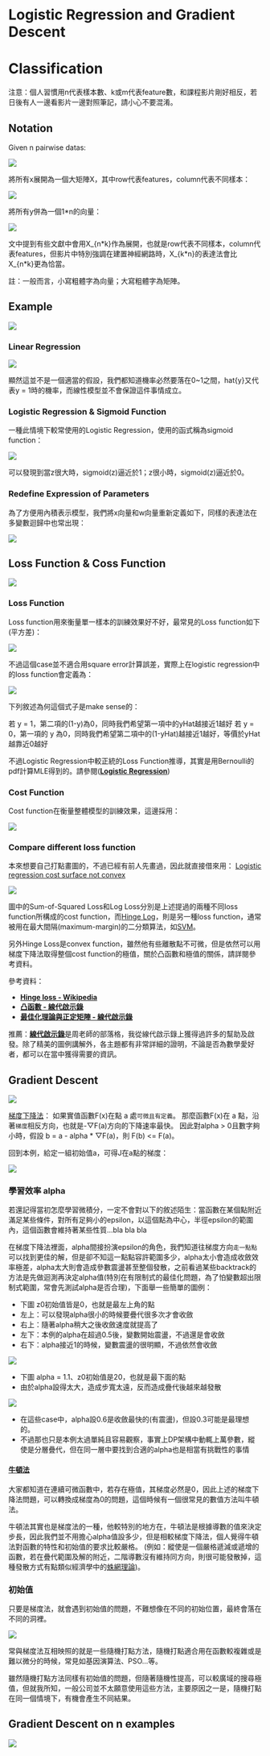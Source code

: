# Logistic Regression and Gradient Descent

# Classification

注意：個人習慣用n代表樣本數、k或m代表feature數，和課程影片剛好相反，若日後有人一邊看影片一邊對照筆記，請小心不要混淆。

## Notation

Given n pairwise datas:

![](https://github.com/worcdlo/MachineLearning/blob/master/Neural%20Networks%20and%20Deep%20Learning(deeplearning.ai)/Teaching%20Material/L2_pic1.GIF)

將所有x展開為一個大矩陣X，其中row代表features，column代表不同樣本：

![](https://github.com/worcdlo/MachineLearning/blob/master/Neural%20Networks%20and%20Deep%20Learning(deeplearning.ai)/Teaching%20Material/L2_pic2.GIF)

將所有y併為一個1\*n的向量：

![](https://github.com/worcdlo/MachineLearning/blob/master/Neural%20Networks%20and%20Deep%20Learning(deeplearning.ai)/Teaching%20Material/L2_pic3.GIF)

文中提到有些文獻中會用X_{n\*k}作為展開，也就是row代表不同樣本，column代表features，但影片中特別強調在建置神經網路時，X_{k\*n}的表達法會比X_{n\*k}更為恰當。

註：一般而言，小寫粗體字為向量；大寫粗體字為矩陣。

## Example

![](https://github.com/worcdlo/MachineLearning/blob/master/Neural%20Networks%20and%20Deep%20Learning(deeplearning.ai)/Teaching%20Material/L2_pic4.GIF)

### Linear Regression

![](https://github.com/worcdlo/MachineLearning/blob/master/Neural%20Networks%20and%20Deep%20Learning(deeplearning.ai)/Teaching%20Material/L2_pic5.GIF)

顯然這並不是一個適當的假設，我們都知道機率必然要落在0~1之間，hat{y}又代表y = 1時的機率，而線性模型並不會保證這件事情成立。

### Logistic Regression & Sigmoid Function

一種此情境下較常使用的Logistic Regression，使用的函式稱為sigmoid function：

![](https://github.com/worcdlo/MachineLearning/blob/master/Neural%20Networks%20and%20Deep%20Learning(deeplearning.ai)/Teaching%20Material/L2_pic6.GIF)

可以發現到當z很大時，sigmoid(z)逼近於1；z很小時，sigmoid(z)逼近於0。


### Redefine Expression of Parameters

為了方便用內積表示模型，我們將x向量和w向量重新定義如下，同樣的表達法在多變數迴歸中也常出現：

![](https://github.com/worcdlo/MachineLearning/blob/master/Neural%20Networks%20and%20Deep%20Learning(deeplearning.ai)/Teaching%20Material/L2_pic7.GIF)

## Loss Function & Coss Function

![](https://github.com/worcdlo/MachineLearning/blob/master/Neural%20Networks%20and%20Deep%20Learning(deeplearning.ai)/Teaching%20Material/L2_pic8.GIF)

### Loss Function

Loss function用來衡量單一樣本的訓練效果好不好，最常見的Loss function如下(平方差)：

![](https://github.com/worcdlo/MachineLearning/blob/master/Neural%20Networks%20and%20Deep%20Learning(deeplearning.ai)/Teaching%20Material/L2_pic9.GIF)

不過這個case並不適合用square error計算誤差，實際上在logistic regression中的loss function會定義為：

![](https://github.com/worcdlo/MachineLearning/blob/master/Neural%20Networks%20and%20Deep%20Learning(deeplearning.ai)/Teaching%20Material/L2_pic10.GIF)

下列敘述為何這個式子是make sense的：

若 y = 1，第二項的(1-y)為0，同時我們希望第一項中的yHat越接近1越好
若 y = 0，第一項的 y 為0，同時我們希望第二項中的(1-yHat)越接近1越好，等價於yHat越靠近0越好

不過Logistic Regression中較正統的Loss Function推導，其實是用Bernoulli的pdf計算MLE得到的。請參閱([**Logistic Regression**](https://github.com/worcdlo/MachineLearning/blob/master/Models%20For%20Discrete%20Choice/Logistic%20Regression.md))


### Cost Function

Cost function在衡量整體模型的訓練效果，這邊採用：

![](https://github.com/worcdlo/MachineLearning/blob/master/Neural%20Networks%20and%20Deep%20Learning(deeplearning.ai)/Teaching%20Material/L2_pic11.GIF)


### Compare different loss function

本來想要自己打點畫圖的，不過已經有前人先畫過，因此就直接借來用：
[Logistic regression cost surface not convex](https://stats.stackexchange.com/questions/267400/logistic-regression-cost-surface-not-convex)

![](https://i.imgur.com/QlHsBGO.gif)

圖中的Sum-of-Squared Loss和Log Loss分別是上述提過的兩種不同loss function所構成的cost function，而[Hinge Log](https://blog.csdn.net/hustqb/article/details/78347713)，則是另一種loss function，通常被用在最大間隔(maximum-margin)的二分類算法，如[SVM](https://en.wikipedia.org/wiki/Support-vector_machine)。

另外Hinge Loss是convex function，雖然他有些離散點不可微，但是依然可以用梯度下降法取得整個cost function的極值，關於凸函數和極值的關係，請詳閱參考資料。

參考資料：
- [**Hinge loss - Wikipedia**](https://en.wikipedia.org/wiki/Hinge_loss)
- [**凸函數 - 線代啟示錄**](https://ccjou.wordpress.com/2013/08/27/%E5%87%B8%E5%87%BD%E6%95%B8/)
- [**最佳化理論與正定矩陣 - 線代啟示錄**](https://ccjou.wordpress.com/2009/10/06/%E6%9C%80%E4%BD%B3%E5%8C%96%E5%95%8F%E9%A1%8C%E8%88%87%E6%AD%A3%E5%AE%9A%E7%9F%A9%E9%99%A3/)

推薦：[**線代啟示錄**](https://ccjou.wordpress.com/)是周老師的部落格，我從線代啟示錄上獲得過許多的幫助及啟發。除了精美的圖例講解外，各主題都有非常詳細的證明，不論是否為數學愛好者，都可以在當中獲得需要的資訊。


## Gradient Descent

![](https://github.com/worcdlo/MachineLearning/blob/master/Neural%20Networks%20and%20Deep%20Learning(deeplearning.ai)/Teaching%20Material/L2_pic13.GIF)


[梯度下降法](https://en.wikipedia.org/wiki/Gradient_descent)：
如果實值函數F(x)在點 a 處`可微且有定義`。
那麼函數F(x)在 a 點，沿著`梯度`相反方向，也就是-▽F(a)方向的下降速率最快。
因此對alpha > 0且數字夠小時，假設 b = a - alpha * ▽F(a)，則 F(b) <= F(a)。


回到本例，給定一組初始值a，可得J在a點的梯度：

![](https://github.com/worcdlo/MachineLearning/blob/master/Neural%20Networks%20and%20Deep%20Learning(deeplearning.ai)/Teaching%20Material/L2_pic14.GIF)

### 學習效率 alpha

若還記得當初怎麼學習微積分，一定不會對以下的敘述陌生：當函數在某個點附近滿足某些條件，對所有足夠小的epsilon，以這個點為中心，半徑epsilon的範圍內，這個函數會維持著某些性質...bla bla bla

在梯度下降法裡面，alpha間接扮演epsilon的角色，我們知道往梯度方向`走一點點`可以找到更佳的解，但是卻不知這一點點容許範圍多少，alpha太小會造成收斂效率極差，alpha太大則會造成參數震盪甚至整個發散，之前看過某些backtrack的方法是先做迴測再決定alpha值(特別在有限制式的最佳化問題，為了怕變數超出限制式範圍，常會先測試alpha是否合理)，下面舉一些簡單的圖例：

- 下圖 z0初始值皆是0，也就是最左上角的點
- 左上：可以發現alpha很小的時候要疊代很多次才會收斂
- 右上：隨著alpha稍大之後收斂速度就提高了
- 左下：本例的alpha在超過0.5後，變數開始震盪，不過還是會收斂
- 右下：alpha接近1的時候，變數震盪的很明顯，不過依然會收斂

![](https://github.com/worcdlo/MachineLearning/blob/master/Neural%20Networks%20and%20Deep%20Learning(deeplearning.ai)/Teaching%20Material/L2_pic15.GIF)

- 下圖 alpha = 1.1、z0初始值是20，也就是最下面的點
- 由於alpha設得太大，造成步寬太遠，反而造成疊代後越來越發散

![](https://github.com/worcdlo/MachineLearning/blob/master/Neural%20Networks%20and%20Deep%20Learning(deeplearning.ai)/Teaching%20Material/L2_pic16.GIF)

- 在這些case中，alpha設0.6是收斂最快的(有震盪)，但設0.3可能是最理想的。
- 不過那也只是本例太過單純且容易觀察，事實上DP架構中動輒上萬參數，縱使是分層疊代，但在同一層中要找到合適的alpha也是相當有挑戰性的事情

#### [**牛頓法**](https://en.wikipedia.org/wiki/Newton%27s_method)

大家都知道在連續可微函數中，若存在極值，其梯度必然是0，因此上述的梯度下降法問題，可以轉換成梯度為0的問題，這個時候有一個很常見的數值方法叫牛頓法。

牛頓法其實也是梯度法的一種，他較特別的地方在，牛頓法是根據導數的值來決定步長，因此我們並不用擔心alpha值設多少，但是相較梯度下降法，個人覺得牛頓法對函數的特性和初始值的要求比較嚴格。 (例如：縱使是一個嚴格遞減或遞增的函數，若在疊代範圍及解的附近，二階導數沒有維持同方向，則很可能發散掉，這種發散方式有點類似經濟學中的[蛛網理論](https://wiki.mbalib.com/zh-tw/%E8%9B%9B%E7%BD%91%E7%90%86%E8%AE%BA))。

### 初始值

只要是梯度法，就會遇到初始值的問題，不難想像在不同的初始位置，最終會落在不同的洞裡。

![](https://github.com/worcdlo/MachineLearning/blob/master/Neural%20Networks%20and%20Deep%20Learning(deeplearning.ai)/Teaching%20Material/L2_pic17.GIF)

常與梯度法互相映照的就是一些隨機打點方法，隨機打點適合用在函數較複雜或是難以微分的時候，常見如基因演算法、PSO...等。

雖然隨機打點方法同樣有初始值的問題，但隨著隨機性提高，可以較廣域的搜尋極值，但就我所知，一般公司並不太願意使用這些方法，主要原因之一是，隨機打點在同一個情境下，有機會產生不同結果。



## Gradient Descent on n examples

![](https://github.com/worcdlo/MachineLearning/blob/master/Neural%20Networks%20and%20Deep%20Learning(deeplearning.ai)/Teaching%20Material/L2_pic18.GIF)


<br><br><br><br><br><br><br><br>
